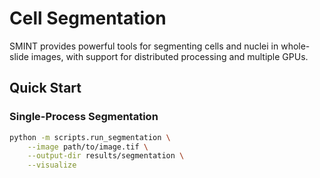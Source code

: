 # Cell Segmentation

SMINT provides powerful tools for segmenting cells and nuclei in whole-slide images, with support for distributed processing and multiple GPUs.

## Quick Start

### Single-Process Segmentation

```bash
python -m scripts.run_segmentation \
    --image path/to/image.tif \
    --output-dir results/segmentation \
    --visualize
